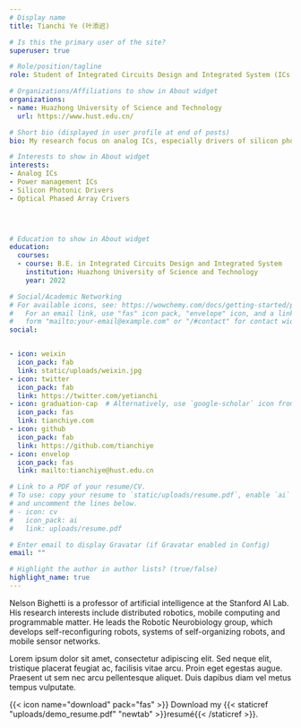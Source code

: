 ```yaml
---
# Display name
title: Tianchi Ye (叶添迟)

# Is this the primary user of the site?
superuser: true

# Role/position/tagline
role: Student of Integrated Circuits Design and Integrated System (ICs design)  

# Organizations/Affiliations to show in About widget
organizations:
- name: Huazhong University of Science and Technology
  url: https://www.hust.edu.cn/

# Short bio (displayed in user profile at end of posts)
bio: My research focus on analog ICs, especially drivers of silicon photonics.

# Interests to show in About widget
interests:
- Analog ICs 
- Power management ICs 
- Silicon Photonic Drivers
- Optical Phased Array Crivers
  



# Education to show in About widget
education:
  courses:
  - course: B.E. in Integrated Circuits Design and Integrated System
    institution: Huazhong University of Science and Technology
    year: 2022

# Social/Academic Networking
# For available icons, see: https://wowchemy.com/docs/getting-started/page-builder/#icons
#   For an email link, use "fas" icon pack, "envelope" icon, and a link in the
#   form "mailto:your-email@example.com" or "/#contact" for contact widget.
social:


- icon: weixin
  icon_pack: fab
  link: static/uploads/weixin.jpg
- icon: twitter
  icon_pack: fab
  link: https://twitter.com/yetianchi
- icon: graduation-cap  # Alternatively, use `google-scholar` icon from `ai` icon pack
  icon_pack: fas
  link: tianchiye.com
- icon: github
  icon_pack: fab
  link: https://github.com/tianchiye
- icon: envelop
  icon_pack: fas
  link: mailto:tianchiye@hust.edu.cn

# Link to a PDF of your resume/CV.
# To use: copy your resume to `static/uploads/resume.pdf`, enable `ai` icons in `params.toml`, 
# and uncomment the lines below.
# - icon: cv
#   icon_pack: ai
#   link: uploads/resume.pdf

# Enter email to display Gravatar (if Gravatar enabled in Config)
email: ""

# Highlight the author in author lists? (true/false)
highlight_name: true
---
```


Nelson Bighetti is a professor of artificial intelligence at the Stanford AI Lab. His research interests include distributed robotics, mobile computing and programmable matter. He leads the Robotic Neurobiology group, which develops self-reconfiguring robots, systems of self-organizing robots, and mobile sensor networks.

Lorem ipsum dolor sit amet, consectetur adipiscing elit. Sed neque elit, tristique placerat feugiat ac, facilisis vitae arcu. Proin eget egestas augue. Praesent ut sem nec arcu pellentesque aliquet. Duis dapibus diam vel metus tempus vulputate.

{{< icon name="download" pack="fas" >}} Download my {{< staticref "uploads/demo_resume.pdf" "newtab" >}}resumé{{< /staticref >}}.
